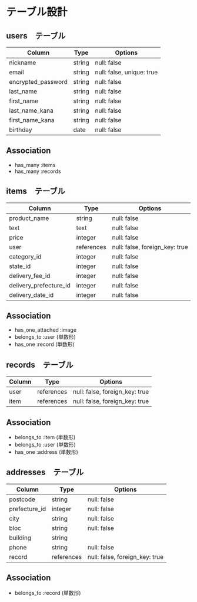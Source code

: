 # テーブル設計

## users　テーブル

| Column             | Type   | Options                   |
| ----------         | ------ | ------------------------- |
| nickname           | string | null: false               |
| email              | string | null: false, unique: true |
| encrypted_password | string | null: false               |
| last_name          | string | null: false               |
| first_name         | string | null: false               |
| last_name_kana     | string | null: false               |
| first_name_kana    | string | null: false               |
| birthday           | date   | null: false               |

## Association
- has_many :items
- has_many :records


## items　テーブル

| Column                 | Type       | Options                          |
| ---------------------- | ---------- | -------------------------------- |
| product_name           | string     | null: false                      |
| text                   | text       | null: false                      |
| price                  | integer    | null: false                      |　
| user                   | references | null: false, foreign_key: true   |
| category_id            | integer    | null: false                      |ActiveHushで実装する
| state_id               | integer    | null: false                      |ActiveHushで実装する
| delivery_fee_id        | integer    | null: false                      |ActiveHushで実装する
| delivery_prefecture_id | integer    | null: false                      |ActiveHushで実装する
| delivery_date_id       | integer    | null: false                      |ActiveHushで実装する

## Association
- has_one_attached :image
- belongs_to :user (単数形)
- has_one :record (単数形)


## records　テーブル

| Column              | Type       | Options                          |
| ------------------- | ---------- | -------------------------------- |
| user                | references | null: false, foreign_key: true   |
| item                | references | null: false, foreign_key: true   |

## Association

- belongs_to :item (単数形)
- belongs_to :user (単数形)
- has_one :address (単数形)


## addresses　テーブル

| Column              | Type       | Options                          |
| ------------------- | ---------- | -------------------------------- |
| postcode            | string     | null: false                      |
| prefecture_id       | integer    | null: false                      |
| city                | string     | null: false                      |
| bloc                | string     | null: false                      |
| building            | string     |                                  |
| phone               | string     | null: false                      |
| record              | references | null: false, foreign_key: true   |


## Association
- belongs_to :record (単数形)